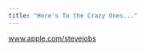 ```yaml
---
title: "Here's To the Crazy Ones..."
---
```

<p><a href="http://www.apple.com/stevejobs/">www.apple.com/stevejobs</a></p>
